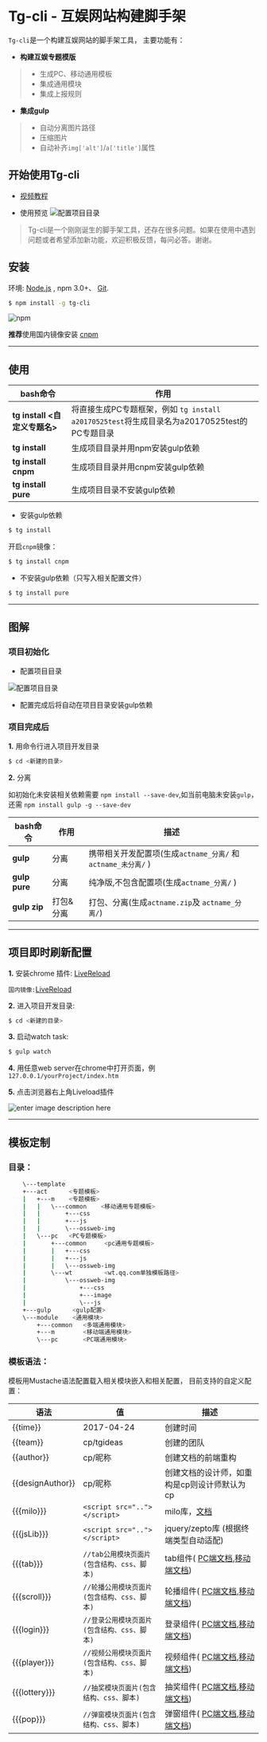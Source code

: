
# Tg-cli - 互娱网站构建脚手架

`Tg-cli`是一个构建互娱网站的脚手架工具，
主要功能有：

* **构建互娱专题模版**
> - 生成PC、移动通用模板
>- 集成通用模块
>- 集成上报规则


* **集成gulp**
>- 自动分离图片路径
>- 压缩图片
>- 自动补齐`img['alt']`/`a['title']`属性

## 开始使用Tg-cli

* [视频教程](http://zzlt.qq.com/act/tgcli/index.html)

* 使用预览 
![配置项目目录](https://raw.githubusercontent.com/allanguys/tg-cli/master/READEME/0510last.gif)

>Tg-cli是一个刚刚诞生的脚手架工具，还存在很多问题。如果在使用中遇到问题或者希望添加新功能，欢迎积极反馈，每问必答。谢谢。

## 安装
环境: [Node.js](https://nodejs.org/en/download/) , npm  3.0+、 [Git](https://git-scm.com/).

``` bash
$ npm install -g tg-cli
```

![npm](https://nodei.co/npm/tg-cli.png?downloads=true)

**推荐**使用国内镜像安装 [cnpm](https://cnpmjs.org/)


----------

## 使用


|bash命令  |  作用 |
|--------- | --------| 
| **tg install <自定义专题名>** |  将直接生成PC专题框架，例如 `tg install a20170525test`将生成目录名为a20170525test的PC专题目录 | 
| **tg install** |  生成项目目录并用npm安装gulp依赖  | 
| **tg install cnpm** |  生成项目目录并用cnpm安装gulp依赖  | 
| **tg install pure** |  生成项目目录不安装gulp依赖  | 


- 安装gulp依赖

``` bash
$ tg install 
```

开启`cnpm`镜像：

``` bash
$ tg install cnpm
```

- 不安装gulp依赖（只写入相关配置文件）

``` bash
$ tg install pure
```

----------

## 图解



### 项目初始化

- 配置项目目录

![配置项目目录](https://raw.githubusercontent.com/allanguys/tg-cli/master/READEME/ex.jpg)

- 配置完成后将自动在项目目录安装gulp依赖



### 项目完成后

**1.** 用命令行进入项目开发目录

``` bash
$ cd <新建的目录>
```

**2.** 分离

如初始化未安装相关依赖需要  `npm install --save-dev`,如当前电脑未安装`gulp`，还需  `npm install gulp -g --save-dev`

|bash命令  |  作用 |描述 |
|--------- | --------| --------|
| **gulp** | 分离 | 携带相关开发配置项(生成`actname_分离/` 和 `actname_未分离/` ) | 
| **gulp pure** | 分离 | 纯净版,不包含配置项(生成`actname_分离/` ) | 
| **gulp zip** | 打包&分离 | 打包、分离(生成`actname.zip`及 `actname_分离/`)  | 

----------

## 项目即时刷新配置

**1.** 安装chrome 插件: [LiveReload](https://chrome.google.com/webstore/detail/livereload/jnihajbhpnppcggbcgedagnkighmdlei)

`国内镜像:`[LiveReload](http://ossweb-img.qq.com/images/tg-cli/LiveReload_v2.1.0.crx)

**2.** 进入项目开发目录:

``` bash
$ cd <新建的目录>
```

**3.** 启动watch task:

``` bash
$ gulp watch
```

**4.** 用任意web server在chrome中打开页面，例`127.0.0.1/yourProject/index.htm`

**5.** 点击浏览器右上角Liveload插件

![enter image description here](https://raw.githubusercontent.com/allanguys/tg-cli/master/READEME/liveload.jpg)


----------

## 模板定制

### 目录：

``` bash
    \---template
    +---act      <专题模板>
    |   +---m    <专题模板>
    |   |   \---common    <移动通用专题模板>
    |   |       +---css
    |   |       +---js
    |   |       \---ossweb-img
    |   \---pc   <PC专题模板>
    |       +---common     <pc通用专题模板>
    |       |   +---css
    |       |   +---js
    |       |   \---ossweb-img
    |       \---wt         <wt.qq.com单独模板路径>
    |           \---ossweb-img
    |               +---css
    |               +---image
    |               \---js
    +---gulp      <gulp配置>
    \---module    <通用模块>
        +---common   <多端通用模块>
        +---m        <移动端通用模块>
        \---pc       <PC端通用模块>
``` 


### 模板语法：

模板用Mustache语法配置载入相关模块嵌入和相关配置，
目前支持的自定义配置：




|语法  | 值| 描述 |
|--------- | --------|--------|
|{{time}}  |  2017-04-24 | 创建时间 |
|{{team}}  | cp/tgideas | 创建的团队 |
|{{author}}  | cp/昵称 | 创建文档的前端重构|
|{{designAuthor}}  | cp/昵称 |创建文档的设计师，如重构是cp则设计师默认为cp |
|{{{milo}}}  | `<script src=".."></script>` | milo库，[文档](http://tgideas.qq.com/milo/) |
|{{{jsLib}}}  | `<script src=".."></script>` | jquery/zepto库 (根据终端类型自动适配) |
|{{{tab}}}  | `//tab公用模块页面片(包含结构、css、脚本)` | tab组件( [PC端文档](http://tguide.qq.com/main/tab-component.htm),[移动端文档](http://tgideas.github.io/motion/doc/data/component/mo.Tab.html)) |
|{{{scroll}}}  | `//轮播公用模块页面片(包含结构、css、脚本)` | 轮播组件( [PC端文档](http://tguide.qq.com/main/picscroll-component.htm),[移动端文档](http://tgideas.github.io/motion/doc/data/component/mo.Slide.html)) |
|{{{login}}}  | `//登录公用模块页面片(包含结构、css、脚本)` | 登录组件( [PC端文档](http://tgideas.qq.com/webplat/info/news_version3/804/25810/25811/25812/25814/m16274/201611/521122.shtml),[移动端文档](http://tgideas.qq.com/webplat/info/news_version3/804/25810/25811/25812/25814/m16274/201611/521122.shtml)) |
|{{{player}}}  | `//视频公用模块页面片(包含结构、css、脚本)` | 视频组件( [PC端文档](http://tgideas.qq.com/webplat/info/news_version3/804/25810/25811/25812/25814/m16274/201611/522294.shtml),[移动端文档](http://tgideas.qq.com/webplat/info/news_version3/804/25810/25811/25812/25814/m16274/201611/522294.shtml)) |
|{{{lottery}}}  | `//抽奖模块页面片(包含结构、css、脚本)` | 抽奖组件( [PC端文档](http://tgideas.qq.com/webplat/info/news_version3/804/25810/25811/25812/25814/m16274/201611/521098.shtml),[移动端文档](http://tgideas.qq.com/webplat/info/news_version3/804/25810/25811/25812/25815/m16274/201612/529504.shtml)) |
|{{{pop}}}  | `//弹窗模块页面片(包含结构、css、脚本)` | 弹窗组件( [PC端文档](http://tgideas.qq.com/webplat/info/news_version3/804/25810/25811/25813/25816/m16274/201611/522576.shtml),[移动端文档](http://tgideas.github.io/motion/doc/data/component/mo.Overlay.html)) |
